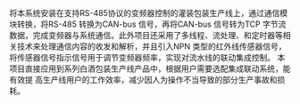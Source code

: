 将本系统安装在支持RS-485协议的变频器控制的灌装包装生产线上，通过通信模块转换，将RS-485 转换为CAN-bus 信号，再将CAN-bus 信号转为TCP 字节流数据，完成变频器与系统通信。此外项目还采用了多线程、流处理、和定时器等相关技术来处理通信内容的收发和解析，并且引入NPN 类型的红外线传感器信号，将传感器信号指示信号用于调节变频器频率，实现对流水线的联动集成控制。
本项目直接应用到系列白酒包装生产线产品中，根据用户需要选配集成联动系统，能有效提
高生产线用户的工作效率，减少因人为操作不当导致的部分生产事故和损耗。
